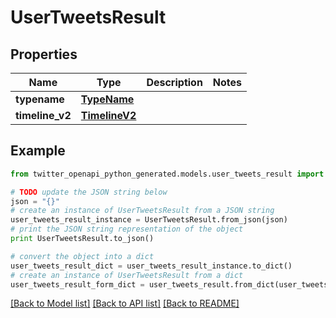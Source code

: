# UserTweetsResult


## Properties
Name | Type | Description | Notes
------------ | ------------- | ------------- | -------------
**typename** | [**TypeName**](TypeName.md) |  | 
**timeline_v2** | [**TimelineV2**](TimelineV2.md) |  | 

## Example

```python
from twitter_openapi_python_generated.models.user_tweets_result import UserTweetsResult

# TODO update the JSON string below
json = "{}"
# create an instance of UserTweetsResult from a JSON string
user_tweets_result_instance = UserTweetsResult.from_json(json)
# print the JSON string representation of the object
print UserTweetsResult.to_json()

# convert the object into a dict
user_tweets_result_dict = user_tweets_result_instance.to_dict()
# create an instance of UserTweetsResult from a dict
user_tweets_result_form_dict = user_tweets_result.from_dict(user_tweets_result_dict)
```
[[Back to Model list]](../README.md#documentation-for-models) [[Back to API list]](../README.md#documentation-for-api-endpoints) [[Back to README]](../README.md)


